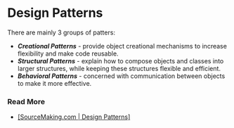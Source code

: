# Design Patterns

There are mainly 3 groups of patters:

* _**Creational Patterns**_ - provide object creational mechanisms to increase flexibility and make code reusable.
* _**Structural Patterns**_ - explain how to compose objects and classes into larger structures, while keeping these structures flexible and efficient.
* _**Behavioral Patterns**_ - concerned with communication between objects to make it more effective.

### Read More

* [\[SourceMaking.com \| Design Patterns\]](https://sourcemaking.com/design_patterns)


